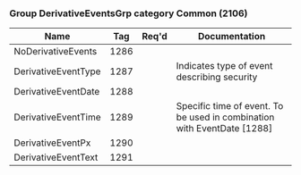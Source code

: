 ### Group DerivativeEventsGrp category Common (2106)

| Name                | Tag  | Req'd | Documentation                                                           |
|---------------------|------|----------|-------------------------------------------------------------------------|
| NoDerivativeEvents  | 1286 |       |                                                                         |
| DerivativeEventType | 1287 |       | Indicates type of event describing security                             |
| DerivativeEventDate | 1288 |       |                                                                         |
| DerivativeEventTime | 1289 |       | Specific time of event. To be used in combination with EventDate [1288] |
| DerivativeEventPx   | 1290 |       |                                                                         |
| DerivativeEventText | 1291 |       |                                                                         |

